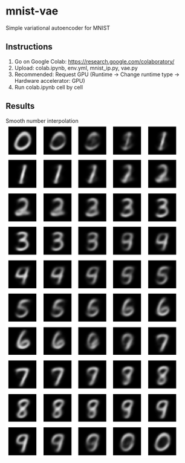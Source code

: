 # mnist-vae
Simple variational autoencoder for MNIST

## Instructions
1. Go on Google Colab: https://research.google.com/colaboratory/
2. Upload: colab.ipynb, env.yml, mnist_ip.py, vae.py
3. Recommended: Request GPU (Runtime -> Change runtime type -> Hardware accelerator: GPU)
4. Run colab.ipynb cell by cell

## Results
Smooth number interpolation
![alt text](https://github.com/arnemonsees/mnist-vae/blob/main/sample.png)
